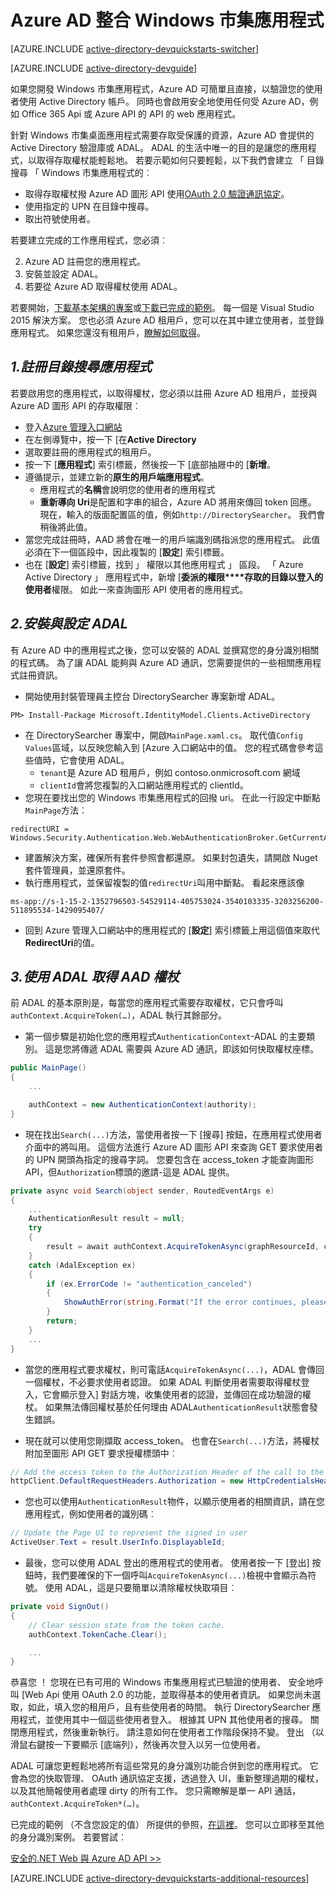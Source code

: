 <properties
    pageTitle="快速入門 azure AD Windows 市集 |Microsoft Azure"
    description="如何建立的 Windows 市集應用程式整合 Azure AD 登入並 Azure AD 的通話受到保護的 Api 使用 OAuth。"
    services="active-directory"
    documentationCenter="windows"
    authors="dstrockis"
    manager="mbaldwin"
    editor=""/>

<tags
    ms.service="active-directory"
    ms.workload="identity"
    ms.tgt_pltfrm="mobile-windows-store"
    ms.devlang="dotnet"
    ms.topic="article"
    ms.date="09/16/2016"
    ms.author="dastrock"/>


# <a name="integrate-azure-ad-with-a-windows-store-app"></a>Azure AD 整合 Windows 市集應用程式

[AZURE.INCLUDE [active-directory-devquickstarts-switcher](../../includes/active-directory-devquickstarts-switcher.md)]

[AZURE.INCLUDE [active-directory-devguide](../../includes/active-directory-devguide.md)]

如果您開發 Windows 市集應用程式，Azure AD 可簡單且直接，以驗證您的使用者使用 Active Directory 帳戶。  同時也會啟用安全地使用任何受 Azure AD，例如 Office 365 Api 或 Azure API 的 API 的 web 應用程式。

針對 Windows 市集桌面應用程式需要存取受保護的資源，Azure AD 會提供的 Active Directory 驗證庫或 ADAL。  ADAL 的生活中唯一的目的是讓您的應用程式，以取得存取權杖能輕鬆地。  若要示範如何只要輕鬆，以下我們會建立 「 目錄搜尋 「 Windows 市集應用程式的︰

-   取得存取權杖撥 Azure AD 圖形 API 使用[OAuth 2.0 驗證通訊協定](https://msdn.microsoft.com/library/azure/dn645545.aspx)。
-   使用指定的 UPN 在目錄中搜尋。
-   取出符號使用者。

若要建立完成的工作應用程式，您必須︰

2. Azure AD 註冊您的應用程式。
3. 安裝並設定 ADAL。
5. 若要從 Azure AD 取得權杖使用 ADAL。

若要開始，[下載基本架構的專案](https://github.com/AzureADQuickStarts/NativeClient-WindowsStore/archive/skeleton.zip)或[下載已完成的範例](https://github.com/AzureADQuickStarts/NativeClient-WindowsStore/archive/complete.zip)。  每一個是 Visual Studio 2015 解決方案。  您也必須 Azure AD 租用戶，您可以在其中建立使用者，並登錄應用程式。  如果您還沒有租用戶，[瞭解如何取得](active-directory-howto-tenant.md)。

## <a name="1-register-the-directory-searcher-application"></a>*1.註冊目錄搜尋應用程式*
若要啟用您的應用程式，以取得權杖，您必須以註冊 Azure AD 租用戶，並授與 Azure AD 圖形 API 的存取權限︰

-   登入[Azure 管理入口網站](https://manage.windowsazure.com)
-   在左側導覽中，按一下 [在**Active Directory**
-   選取要註冊的應用程式的租用戶。
-   按一下 [**應用程式**] 索引標籤，然後按一下 [底部抽屜中的 [**新增**。
-   遵循提示，並建立新的**原生的用戶端應用程式**。
    -   應用程式的**名稱**會說明您的使用者的應用程式
    -   **重新導向 Uri**是配置和字串的組合，Azure AD 將用來傳回 token 回應。  現在，輸入的版面配置區的值，例如`http://DirectorySearcher`。  我們會稍後將此值。
-   當您完成註冊時，AAD 將會在唯一的用戶端識別碼指派您的應用程式。  此值必須在下一個區段中，因此複製的 [**設定**] 索引標籤。
- 也在 [**設定**] 索引標籤，找到 」 權限以其他應用程式 」 區段。  「 Azure Active Directory 」 應用程式中，新增 [**委派的權限****存取的目錄以登入的使用者**權限。  如此一來查詢圖形 API 使用者的應用程式。

## <a name="2-install--configure-adal"></a>*2.安裝與設定 ADAL*
有 Azure AD 中的應用程式之後，您可以安裝的 ADAL 並撰寫您的身分識別相關的程式碼。  為了讓 ADAL 能夠與 Azure AD 通訊，您需要提供的一些相關應用程式註冊資訊。
-   開始使用封裝管理員主控台 DirectorySearcher 專案新增 ADAL。

```
PM> Install-Package Microsoft.IdentityModel.Clients.ActiveDirectory
```

-   在 DirectorySearcher 專案中，開啟`MainPage.xaml.cs`。  取代值`Config Values`區域，以反映您輸入到 [Azure 入口網站中的值。  您的程式碼會參考這些值時，它會使用 ADAL。
    -   `tenant`是 Azure AD 租用戶，例如 contoso.onmicrosoft.com 網域
    -   `clientId`會將您複製的入口網站應用程式的 clientId。
-   您現在要找出您的 Windows 市集應用程式的回撥 uri。  在此一行設定中斷點`MainPage`方法︰

```
redirectURI = Windows.Security.Authentication.Web.WebAuthenticationBroker.GetCurrentApplicationCallbackUri();
```
- 建置解決方案，確保所有套件參照會都還原。  如果封包遺失，請開啟 Nuget 套件管理員，並還原套件。
- 執行應用程式，並保留複製的值`redirectUri`叫用中斷點。  看起來應該像

```
ms-app://s-1-15-2-1352796503-54529114-405753024-3540103335-3203256200-511895534-1429095407/
```

- 回到 Azure 管理入口網站中的應用程式的 [**設定**] 索引標籤上用這個值來取代**RedirectUri**的值。  

## <a name="3--use-adal-to-get-tokens-from-aad"></a>*3.使用 ADAL 取得 AAD 權杖*
前 ADAL 的基本原則是，每當您的應用程式需要存取權杖，它只會呼叫`authContext.AcquireToken(…)`，ADAL 執行其餘部分。  

-   第一個步驟是初始化您的應用程式`AuthenticationContext`-ADAL 的主要類別。  這是您將傳遞 ADAL 需要與 Azure AD 通訊，即該如何快取權杖座標。

```C#
public MainPage()
{
    ...

    authContext = new AuthenticationContext(authority);
}
```

- 現在找出`Search(...)`方法，當使用者按一下 [搜尋] 按鈕，在應用程式使用者介面中的將叫用。  這個方法進行 Azure AD 圖形 API 來查詢 GET 要求使用者的 UPN 開頭為指定的搜尋字詞。  您要包含在 access_token 才能查詢圖形 API，但`Authorization`標頭的邀請-這是 ADAL 提供。

```C#
private async void Search(object sender, RoutedEventArgs e)
{
    ...
    AuthenticationResult result = null;
    try
    {
        result = await authContext.AcquireTokenAsync(graphResourceId, clientId, redirectURI, new PlatformParameters(PromptBehavior.Auto, false));
    }
    catch (AdalException ex)
    {
        if (ex.ErrorCode != "authentication_canceled")
        {
            ShowAuthError(string.Format("If the error continues, please contact your administrator.\n\nError: {0}\n\nError Description:\n\n{1}", ex.ErrorCode, ex.Message));
        }
        return;
    }
    ...
}
```
- 當您的應用程式要求權杖，則可電話`AcquireTokenAsync(...)`，ADAL 會傳回一個權杖，不必要求使用者認證。  如果 ADAL 判斷使用者需要取得權杖登入，它會顯示登入] 對話方塊，收集使用者的認證，並傳回在成功驗證的權杖。  如果無法傳回權杖基於任何理由 ADAL`AuthenticationResult`狀態會發生錯誤。

- 現在就可以使用您剛擷取 access_token。  也會在`Search(...)`方法，將權杖附加至圖形 API GET 要求授權標頭中︰

```C#
// Add the access token to the Authorization Header of the call to the Graph API, and call the Graph API.
httpClient.DefaultRequestHeaders.Authorization = new HttpCredentialsHeaderValue("Bearer", result.AccessToken);

```
- 您也可以使用`AuthenticationResult`物件，以顯示使用者的相關資訊，請在您應用程式，例如使用者的識別碼︰

```C#
// Update the Page UI to represent the signed in user
ActiveUser.Text = result.UserInfo.DisplayableId;
```
- 最後，您可以使用 ADAL 登出的應用程式的使用者。  使用者按一下 [登出] 按鈕時，我們要確保的下一個呼叫`AcquireTokenAsync(...)`檢視中會顯示為符號。  使用 ADAL，這是只要簡單以清除權杖快取項目︰

```C#
private void SignOut()
{
    // Clear session state from the token cache.
    authContext.TokenCache.Clear();

    ...
}
```

恭喜您 ！ 您現在已有可用的 Windows 市集應用程式已驗證的使用者、 安全地呼叫 [Web Api 使用 OAuth 2.0 的功能，並取得基本的使用者資訊。  如果您尚未選取，如此，填入您的租用戶，且有些使用者的時間。  執行 DirectorySearcher 應用程式，並使用其中一個這些使用者登入。  根據其 UPN 其他使用者的搜尋。  關閉應用程式，然後重新執行。  請注意如何在使用者工作階段保持不變。  登出 （以滑鼠右鍵按一下要顯示 [底端列），然後再次登入以另一位使用者。

ADAL 可讓您更輕鬆地將所有這些常見的身分識別功能合併到您的應用程式。  它會為您的快取管理、 OAuth 通訊協定支援，透過登入 UI，重新整理過期的權杖，以及其他簡報使用者處理 dirty 的所有工作。  您只需瞭解是單一 API 通話， `authContext.AcquireToken*(…)`。

已完成的範例 （不含您設定的值） 所提供的參照，[在這裡](https://github.com/AzureADQuickStarts/NativeClient-WindowsStore/archive/complete.zip)。  您可以立即移至其他的身分識別案例。  若要嘗試︰

[安全的.NET Web 與 Azure AD API >>](active-directory-devquickstarts-webapi-dotnet.md)

[AZURE.INCLUDE [active-directory-devquickstarts-additional-resources](../../includes/active-directory-devquickstarts-additional-resources.md)]
